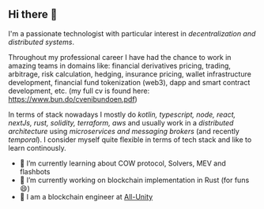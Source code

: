 ## Hi there 👋

I'm a passionate technologist with particular interest in _decentralization and distributed systems_.

Throughout my professional career I have had the chance to work in amazing teams in domains like: financial derivatives pricing, trading, arbitrage, risk calculation, hedging, insurance pricing, wallet infrastructure development, financial fund tokenization (web3), dapp and smart contract development, etc. (my full cv is found here: https://www.bun.do/cvenibundoen.pdf)

In terms of stack nowadays I mostly do _kotlin, typescript, node, react, nextJs, rust, solidity, terraform, aws_ and usually work in a _distributed architecture_ using _microservices and messaging brokers_ (and recently _temporal_).
I consider myself quite flexible in terms of tech stack and like to learn continously.

- 🌱 I’m currently learning about COW protocol, Solvers, MEV and flashbots
- 🔭 I’m currently working on blockchain implementation in Rust (for funs 😄)
- 👯 I am a blockchain engineer at [All-Unity](https://www.allunity.com)

<!--
**enibundo/enibundo** is a ✨ _special_ ✨ repository because its `README.md` (this file) appears on your GitHub profile.

Here are some ideas to get you started:

- 🔭 I’m currently working on ...
- 🌱 I’m currently learning ...
- 👯 I’m looking to collaborate on ...
- 🤔 I’m looking for help with ...
- 💬 Ask me about ...
- 📫 How to reach me: ...
- 😄 Pronouns: ...
- ⚡ Fun fact: ...
-->
